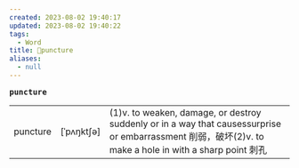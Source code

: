```yaml
---
created: 2023-08-02 19:40:17
updated: 2023-08-02 19:40:22
tags:
  - Word
title: 📖puncture
aliases:
  - null
---
```


<pre><strong>puncture</strong></pre>
|   |   |   |
|---|---|---|
|puncture|[ˈpʌŋktʃə]|(1)v. to weaken, damage, or destroy suddenly or in a way that causessurprise or embarrassment 削弱，破坏(2)v. to make a hole in with a sharp point 刺孔|